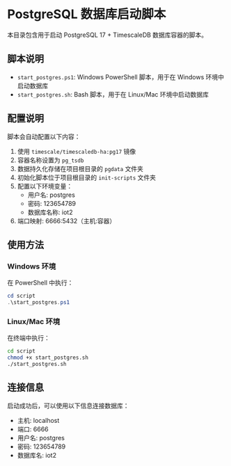 # PostgreSQL 数据库启动脚本

本目录包含用于启动 PostgreSQL 17 + TimescaleDB 数据库容器的脚本。

## 脚本说明

- `start_postgres.ps1`: Windows PowerShell 脚本，用于在 Windows 环境中启动数据库
- `start_postgres.sh`: Bash 脚本，用于在 Linux/Mac 环境中启动数据库

## 配置说明

脚本会自动配置以下内容：

1. 使用 `timescale/timescaledb-ha:pg17` 镜像
2. 容器名称设置为 `pg_tsdb`
3. 数据持久化存储在项目根目录的 `pgdata` 文件夹
4. 初始化脚本位于项目根目录的 `init-scripts` 文件夹
5. 配置以下环境变量：
   - 用户名: postgres
   - 密码: 123654789
   - 数据库名称: iot2
6. 端口映射: 6666:5432（主机:容器）

## 使用方法

### Windows 环境

在 PowerShell 中执行：

```powershell
cd script
.\start_postgres.ps1
```

### Linux/Mac 环境

在终端中执行：

```bash
cd script
chmod +x start_postgres.sh
./start_postgres.sh
```

## 连接信息

启动成功后，可以使用以下信息连接数据库：

- 主机: localhost
- 端口: 6666
- 用户名: postgres
- 密码: 123654789
- 数据库名: iot2 